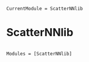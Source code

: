 ```@meta
CurrentModule = ScatterNNlib
```

# ScatterNNlib

```@index
```

```@autodocs
Modules = [ScatterNNlib]
```
